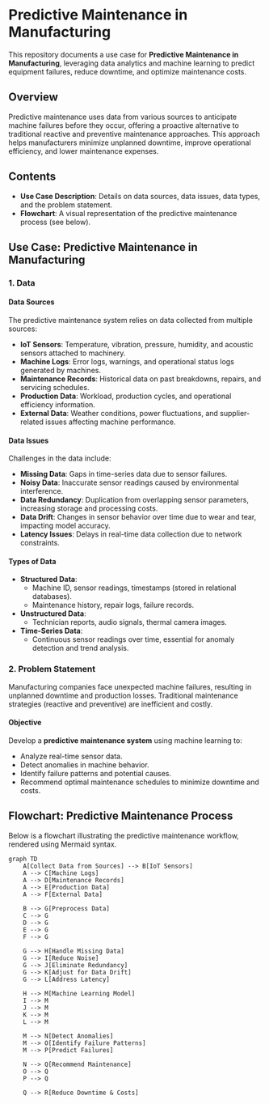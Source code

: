 # Predictive Maintenance in Manufacturing

This repository documents a use case for **Predictive Maintenance in Manufacturing**, leveraging data analytics and machine learning to predict equipment failures, reduce downtime, and optimize maintenance costs.

## Overview

Predictive maintenance uses data from various sources to anticipate machine failures before they occur, offering a proactive alternative to traditional reactive and preventive maintenance approaches. This approach helps manufacturers minimize unplanned downtime, improve operational efficiency, and lower maintenance expenses.

## Contents

- **Use Case Description**: Details on data sources, data issues, data types, and the problem statement.
- **Flowchart**: A visual representation of the predictive maintenance process (see below).

## Use Case: Predictive Maintenance in Manufacturing

### 1. Data

#### Data Sources
The predictive maintenance system relies on data collected from multiple sources:
- **IoT Sensors**: Temperature, vibration, pressure, humidity, and acoustic sensors attached to machinery.
- **Machine Logs**: Error logs, warnings, and operational status logs generated by machines.
- **Maintenance Records**: Historical data on past breakdowns, repairs, and servicing schedules.
- **Production Data**: Workload, production cycles, and operational efficiency information.
- **External Data**: Weather conditions, power fluctuations, and supplier-related issues affecting machine performance.

#### Data Issues
Challenges in the data include:
- **Missing Data**: Gaps in time-series data due to sensor failures.
- **Noisy Data**: Inaccurate sensor readings caused by environmental interference.
- **Data Redundancy**: Duplication from overlapping sensor parameters, increasing storage and processing costs.
- **Data Drift**: Changes in sensor behavior over time due to wear and tear, impacting model accuracy.
- **Latency Issues**: Delays in real-time data collection due to network constraints.

#### Types of Data
- **Structured Data**:
  - Machine ID, sensor readings, timestamps (stored in relational databases).
  - Maintenance history, repair logs, failure records.
- **Unstructured Data**:
  - Technician reports, audio signals, thermal camera images.
- **Time-Series Data**:
  - Continuous sensor readings over time, essential for anomaly detection and trend analysis.

### 2. Problem Statement

Manufacturing companies face unexpected machine failures, resulting in unplanned downtime and production losses. Traditional maintenance strategies (reactive and preventive) are inefficient and costly.

#### Objective
Develop a **predictive maintenance system** using machine learning to:
- Analyze real-time sensor data.
- Detect anomalies in machine behavior.
- Identify failure patterns and potential causes.
- Recommend optimal maintenance schedules to minimize downtime and costs.

## Flowchart: Predictive Maintenance Process

Below is a flowchart illustrating the predictive maintenance workflow, rendered using Mermaid syntax.

```mermaid
graph TD
    A[Collect Data from Sources] --> B[IoT Sensors]
    A --> C[Machine Logs]
    A --> D[Maintenance Records]
    A --> E[Production Data]
    A --> F[External Data]
    
    B --> G[Preprocess Data]
    C --> G
    D --> G
    E --> G
    F --> G
    
    G --> H[Handle Missing Data]
    G --> I[Reduce Noise]
    G --> J[Eliminate Redundancy]
    G --> K[Adjust for Data Drift]
    G --> L[Address Latency]
    
    H --> M[Machine Learning Model]
    I --> M
    J --> M
    K --> M
    L --> M
    
    M --> N[Detect Anomalies]
    M --> O[Identify Failure Patterns]
    M --> P[Predict Failures]
    
    N --> Q[Recommend Maintenance]
    O --> Q
    P --> Q
    
    Q --> R[Reduce Downtime & Costs]